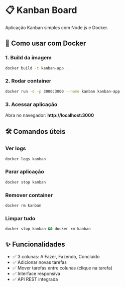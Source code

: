 # 📋 Kanban Board

Aplicação Kanban simples com Node.js e Docker.

## 🚀 Como usar com Docker

### 1. Build da imagem
```bash
docker build -t kanban-app .
```

### 2. Rodar container
```bash
docker run -d -p 3000:3000 --name kanban kanban-app
```

### 3. Acessar aplicação
Abra no navegador: **http://localhost:3000**

## 🛠️ Comandos úteis

### Ver logs
```bash
docker logs kanban
```

### Parar aplicação
```bash
docker stop kanban
```

### Remover container
```bash
docker rm kanban
```

### Limpar tudo
```bash
docker stop kanban && docker rm kanban
```

## ✨ Funcionalidades

- ✅ 3 colunas: A Fazer, Fazendo, Concluído
- ✅ Adicionar novas tarefas
- ✅ Mover tarefas entre colunas (clique na tarefa)
- ✅ Interface responsiva
- ✅ API REST integrada